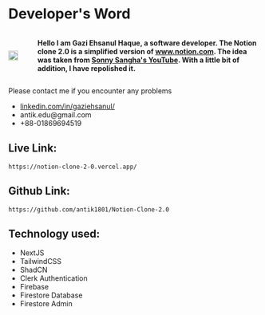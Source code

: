 # Developer's Word 
<div style="display: flex; align-items: center;">
    <img src="https://i.ibb.co.com/VBL3pff/ANTIK-new.jpg" style="width: 35%; height: auto; margin-right: 5px;" />
    <div>
        <p><strong>Hello I am Gazi Ehsanul Haque, a software developer. The Notion clone 2.0 is a simplified version of <a href="https://www.notion.com/">www.notion.com</a>. The idea was taken from <a href="https://www.youtube.com/watch?v=cso7-4oAPNQ&t=1634s">Sonny Sangha's YouTube</a>. With a little bit of addition, I have repolished it.</strong></p>
    </div>
</div>
<div>
    <p>Please contact me if you encounter any problems</p>
    <ul>
    <li class="display:flex; align-items: center;"><a href="https://www.linkedin.com/in/gaziehsanul/">linkedin.com/in/gaziehsanul/</a> </li>
    <li class="display:flex; align-items: center;">antik.edu@gmail.com</li>
    <li class="display:flex; align-items: center;">+88-01869694519</li>
    </ul>
</div>

## Live Link: 
```
https://notion-clone-2-0.vercel.app/
```
## Github Link: 
```
https://github.com/antik1801/Notion-Clone-2.0 
```

## Technology used: 
<ul>
    <li>NextJS</li>
    <li>TailwindCSS</li>
    <li>ShadCN</li>
    <li>Clerk Authentication</li>
    <li>Firebase</li>
    <li>Firestore Database</li>
    <li>Firestore Admin</li>
</ul>